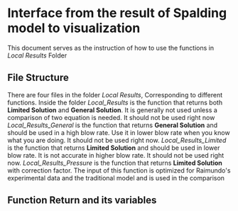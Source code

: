 # Interface from the result of Spalding model to visualization
This document serves as the instruction of how to use the functions in *Local Results* Folder
## File Structure
There are four files in the folder *Local Results*, Corresponding to different functions. Inside the folder
*Local_Results* is the function that returns both **Limited Solution** and **General Solution**. It is generally not used unless a comparison of two equation is needed. It should not be used right now
*Local_Results_General* is the function that returns **General Solution** and should be used in a high blow rate. Use it in lower blow rate when you know what you are doing. It should not be used right now.
*Local_Results_Limited* is the function that returns **Limited Solution** and should be used in lower blow rate. It is not accurate in higher blow rate. It should not be used right now.
*Local_Results_Pressure* is the function that returns **Limited Solution** with correction factor. The input of this function is optimized for Raimundo's experimental data and the traditional model and is used in the comparison
## Function Return and its variables
